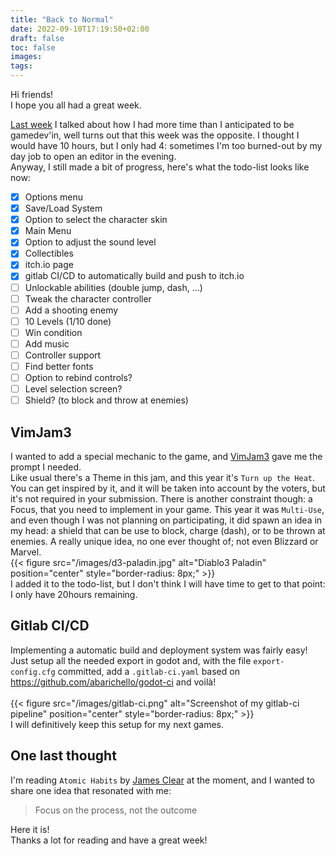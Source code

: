 ```yaml
---
title: "Back to Normal"
date: 2022-09-10T17:19:50+02:00
draft: false
toc: false
images:
tags:
---
```

Hi friends!  
I hope you all had a great week.  

[Last week](/posts/back-to-school) I talked about how I had more time than I anticipated to be gamedev'in, well turns out that this week was the opposite.
I thought I would have 10 hours, but I only had 4: sometimes I'm too burned-out by my day job to open an editor in the evening.  
Anyway, I still made a bit of progress, here's what the todo-list looks like now:
- [X] Options menu
- [X] Save/Load System
- [X] Option to select the character skin
- [X] Main Menu
- [X] Option to adjust the sound level
- [X] Collectibles
- [X] itch.io page
- [X] gitlab CI/CD to automatically build and push to itch.io 
- [ ] Unlockable abilities (double jump, dash, ...)
- [ ] Tweak the character controller 
- [ ] Add a shooting enemy
- [ ] 10 Levels (1/10 done)
- [ ] Win condition
- [ ] Add music
- [ ] Controller support
- [ ] Find better fonts
- [ ] Option to rebind controls?
- [ ] Level selection screen?
- [ ] Shield? (to block and throw at enemies)

## VimJam3
I wanted to add a special mechanic to the game, and [VimJam3](https://itch.io/jam/vimjam3) gave me the prompt I needed.  
Like usual there's a Theme in this jam, and this year it's `Turn up the Heat`. You can get inspired by it, and it will be taken into account by the voters, but it's not required in your submission. There is another constraint though: a Focus, that you need to implement in your game.
This year it was `Multi-Use`, and even though I was not planning on participating, it did spawn an idea in my head: a shield that can be use to block, charge (dash), or to be thrown at enemies.  A really unique idea, no one ever thought of; not even Blizzard or Marvel.  
{{< figure src="/images/d3-paladin.jpg" alt="Diablo3 Paladin" position="center" style="border-radius: 8px;" >}}  
I added it to the todo-list, but I don't think I will have time to get to that point: I only have 20hours remaining.

## Gitlab CI/CD
Implementing a automatic build and deployment system was fairly easy! Just setup all the needed export in godot and, with the file `export-config.cfg` committed, add a `.gitlab-ci.yaml` based on https://github.com/abarichello/godot-ci and voilà!  
&nbsp;  
{{< figure src="/images/gitlab-ci.png" alt="Screenshot of my gitlab-ci pipeline" position="center" style="border-radius: 8px;" >}}  
I will definitively keep this setup for my next games.

## One last thought
I'm reading `Atomic Habits` by [James Clear](https://jamesclear.com/) at the moment, and I wanted to share one idea that resonated with me:
> Focus on the process, not the outcome  

Here it is!  
Thanks a lot for reading and have a great week!